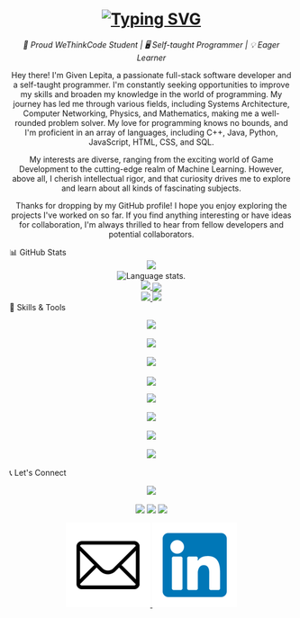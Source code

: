 <div align="center">
  <h1>
    <a href="https://git.io/typing-svg"><img src="https://readme-typing-svg.herokuapp.com?font=Fira+Code&pause=1000&width=435&lines=Hello%2C+I'm+Given+Lepita.+" alt="Typing SVG" /></a>
  </h1>
</div>
<p align="center">
  <em>🧠 Proud WeThinkCode Student | 🖥️ Self-taught Programmer | 💡 Eager Learner</em>
</p>
<p align="center">
  Hey there! I'm Given Lepita, a passionate full-stack software developer and a self-taught programmer. I'm constantly seeking opportunities to improve my skills and broaden my knowledge in the world of programming. My journey has led me through various fields, including Systems Architecture, Computer Networking, Physics, and Mathematics, making me a well-rounded problem solver. My love for programming knows no bounds, and I'm proficient in an array of languages, including C++, Java, Python, JavaScript, HTML, CSS, and SQL.
</p>
<p align="center">
  My interests are diverse, ranging from the exciting world of Game Development to the cutting-edge realm of Machine Learning. However, above all, I cherish intellectual rigor, and that curiosity drives me to explore and learn about all kinds of fascinating subjects.
</p>
<p align="center">
  Thanks for dropping by my GitHub profile! I hope you enjoy exploring the projects I've worked on so far. If you find anything interesting or have ideas for collaboration, I'm always thrilled to hear from fellow developers and potential collaborators.
</p>
📊 GitHub Stats
<div align="center">
  <a href="https://github.com/ghettocole">
    <img src="https://github-profile-summary-cards.vercel.app/api/cards/profile-details?username=ghettocole&theme=slateorange" />
  </a>
</div>
<div align="center">
  <img src="https://github-readme-stats.vercel.app/api/top-langs/?username=ghettocole&langs_count=8&theme=great-gatsby" alt="Language stats.">
</div>
<div align="center">
  <a href="https://github.com/ghettocole">
    <img src="https://github-readme-streak-stats.herokuapp.com/?user=ghettocole&theme=rising-sun&hide_border=true&exclude_days=Sun" />
  </a>
  <a href="https://github.com/anuraghazra/convoychat">
  <img height=200 align="center" src="https://github-readme-stats.vercel.app/api/top-langs/?username=Ghettocole&layout=compact&langs_count=8&theme=midnight-purple&card_width=320" />
</a>
</div>
<div align="center">
  <a href="https://github.com/ghettocole">
    <img src="http://github-profile-summary-cards.vercel.app/api/cards/stats?username=ghettocole&theme=slateorange" />
    <img src="http://github-profile-summary-cards.vercel.app/api/cards/most-commit-language?username=ghettocole&theme=slateorange" />
  </a>
</div>
🚀 Skills & Tools
<div align="center">
  <p align="center">
    <img src="https://media.giphy.com/media/QssGEmpkyEOhBCb7e1/giphy.gif" width="200"/>
  </p>
</div>
<div align="center">
  <p align="center">
    <img src="https://img.shields.io/badge/Languages:-orange" />
  </p>
</div>
<div align="center">
  <p align="center">
    <a href="https://github.com/ghettocole?tab=repositories">
      <img src="https://skillicons.dev/icons?i=cs,cpp,java,py,css,html,js,kotlin,dart,go&perline=5" />
    </a>
  </p>
  <a href="https://github.com/anuraghazra/github-readme-stats">
  <img height=200 align="center" src="https://github-readme-stats.vercel.app/api?username=Ghettocole&count_private=true&theme=midnight-purple&show_icons=true" />
</a>
</div>
<div align="center">
  <p align="center">
    <img src="https://img.shields.io/badge/Development:-orange" />
  </p>
</div>
<div align="center">
  <p align="center">
    <a href="https://github.com/ghettocole?tab=repositories">
      <img src="https://skillicons.dev/icons?i=git,visualstudio,vscode,idea,docker,pycharm,vim,maven,bash,figma,androidstudio&perline=5" /> 
    </a>
  </p>
</div>
<div align="center">
  <p align="center">
    <img src="https://img.shields.io/badge/Frameworks:-orange" />
  </p>
</div>
<div align="center">
  <p align="center">
    <a href="https://github.com/ghettocole?tab=repositories">
      <img src="https://skillicons.dev/icons?i=django,flask,flutter,selenium,tensorflow" /> 
    </a>
  </p>
</div>
📞 Let's Connect
<div align="center">
  <p align="center">
  <a href="https://github.com/ghettocole">
    <img src="https://img.shields.io/badge/Socialmedia:-orange" />
  </a>
</p>
</div>


<div align="center">
  <p align="center">
  <div> 
    <a href="https://www.linkedin.com/in/given-lepita/" target="_blank"><img src="https://img.shields.io/badge/-LinkedIn-%230077B5?style=for-the-badge&logo=linkedin&logoColor=white" target="_blank"></a> 
    <a href="https://instagram.com/given_lepita" target="_blank"><img src="https://img.shields.io/badge/-Instagram-%23E4405F?style=for-the-badge&logo=instagram&logoColor=white" target="_blank"></a>
    <a href = "mailto:givenlepita@gmail.com"><img src="https://img.shields.io/badge/-Gmail-%23333?style=for-the-badge&logo=gmail&logoColor=red" target="_blank"></a> 
  </div>
  </p>
</div>

<p align="center">
    <a href="mailto:givenlepita@gmail.com">
        <img src="Email.png" alt="Email">
    </a>
    <a href="https://www.linkedin.com/in/given-lepita/">
        <img src="LinkedIn.png" alt="LinkedIn">
    </a>
</p>
